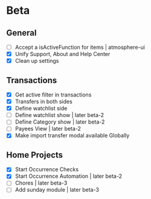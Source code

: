 # Beta
## General
- [ ] Accept a isActiveFunction for items | atmosphere-ui
- [x] Unify Support, About and Help Center
- [x] Clean up settings

## Transactions
- [x] Get active filter in transactions
- [x] Transfers in both sides
- [x] Define watchlist side
- [ ] Define watchlist show | later beta-2
- [ ] Define Category show | later beta-2
- [ ] Payees View | later beta-2
- [x] Make import transfer modal available Globally

## Home Projects
- [x] Start Occurrence Checks
- [x] Start Occurrence Automation | later beta-2
- [ ] Chores | later beta-3
- [ ] Add sunday module | later beta-3
